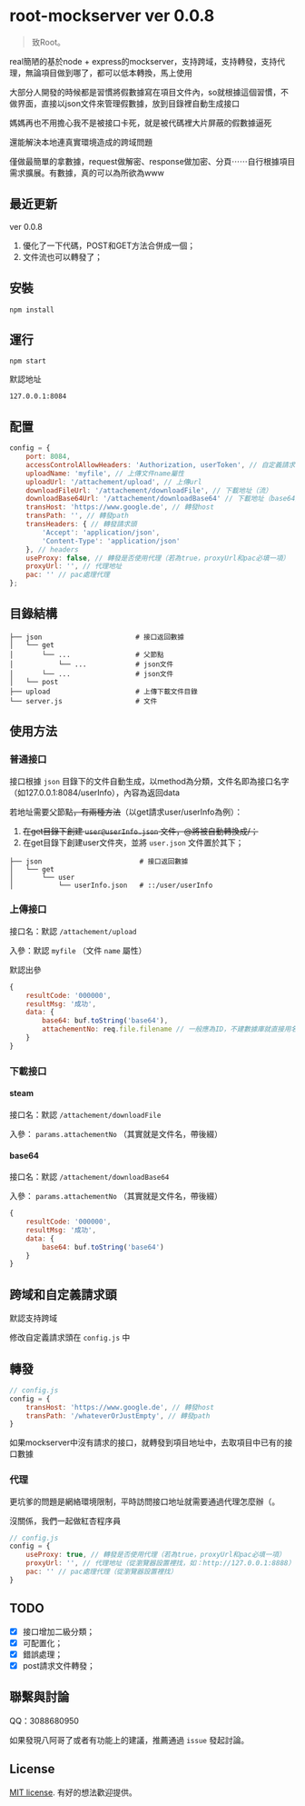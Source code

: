 # root-mockserver ver 0.0.8

> 致Root。

real簡陋的基於node + express的mockserver，支持跨域，支持轉發，支持代理，無論項目做到哪了，都可以低本轉換，馬上使用

大部分人開發的時候都是習慣將假數據寫在項目文件內，so就根據這個習慣，不做界面，直接以json文件來管理假數據，放到目錄裡自動生成接口

媽媽再也不用擔心我不是被接口卡死，就是被代碼裡大片屏蔽的假數據逼死

還能解決本地連真實環境造成的跨域問題

僅做最簡單的拿數據，request做解密、response做加密、分頁⋯⋯自行根據項目需求擴展。有數據，真的可以為所欲為www

## 最近更新

ver 0.0.8

1. 優化了一下代碼，POST和GET方法合併成一個；
2. 文件流也可以轉發了；

## 安裝

```
npm install
```

## 運行

```
npm start
```

默認地址

```
127.0.0.1:8084
```

## 配置

```js
config = {
    port: 8084,
    accessControlAllowHeaders: 'Authorization, userToken', // 自定義請求頭
    uploadName: 'myfile', // 上傳文件name屬性
    uploadUrl: '/attachement/upload', // 上傳url
    downloadFileUrl: '/attachement/downloadFile', // 下載地址（流）
    downloadBase64Url: '/attachement/downloadBase64' // 下載地址（base64）
    transHost: 'https://www.google.de', // 轉發host
    transPath: '', // 轉發path
    transHeaders: { // 轉發請求頭
        'Accept': 'application/json',
        'Content-Type': 'application/json'
    }, // headers
    useProxy: false, // 轉發是否使用代理（若為true，proxyUrl和pac必填一項）
    proxyUrl: '', // 代理地址
    pac: '' // pac處理代理
};
```

## 目錄結構

```
├── json                       # 接口返回數據
│   └── get
│       └── ...                # 父節點
│           └── ...			   # json文件
│       └── ...		  	       # json文件
│   └── post
├── upload                     # 上傳下載文件目錄
└── server.js                  # 文件
```

## 使用方法

### 普通接口

接口根據 `json` 目錄下的文件自動生成，以method為分類，文件名即為接口名字（如127.0.0.1:8084/userInfo），內容為返回data

若地址需要父節點~~，有兩種方法~~（以get請求user/userInfo為例）：

1. ~~在get目錄下創建 `user@userInfo.json` 文件，@將被自動轉換成/；~~
2. 在get目錄下創建user文件夾，並將 `user.json` 文件置於其下；

```
├── json                        # 接口返回數據
│   └── get
│       └── user
│           └── userInfo.json   # ::/user/userInfo
```

### 上傳接口

接口名：默認 `/attachement/upload`

入參：默認 `myfile` （文件 `name` 屬性）

默認出參

```js
{
    resultCode: '000000',
    resultMsg: '成功',
    data: {
        base64: buf.toString('base64'),
        attachementNo: req.file.filename // 一般應為ID，不建數據庫就直接用名字吧
    }
}
```

### 下載接口

#### steam

接口名：默認 `/attachement/downloadFile`

入參： `params.attachementNo` （其實就是文件名，帶後綴）

#### base64

接口名：默認 `/attachement/downloadBase64`

入參： `params.attachementNo` （其實就是文件名，帶後綴）

```js
{
    resultCode: '000000',
    resultMsg: '成功',
    data: {
        base64: buf.toString('base64')
    }
}
```

## 跨域和自定義請求頭

默認支持跨域

修改自定義請求頭在 `config.js` 中

## 轉發

```js
// config.js
config = {
    transHost: 'https://www.google.de', // 轉發host
    transPath: '/whateverOrJustEmpty', // 轉發path
}
```

如果mockserver中沒有請求的接口，就轉發到項目地址中，去取項目中已有的接口數據

### 代理

更坑爹的問題是網絡環境限制，平時訪問接口地址就需要通過代理怎麼辦（。

沒關係，我們一起做紅杏程序員

```js
// config.js
config = {
    useProxy: true, // 轉發是否使用代理（若為true，proxyUrl和pac必填一項）
    proxyUrl: '', // 代理地址（從瀏覽器設置裡找，如：http://127.0.0.1:8888）
    pac: '' // pac處理代理（從瀏覽器設置裡找）
}
```

## TODO

- [x] 接口增加二級分類；
- [x] 可配置化；
- [x] 錯誤處理；
- [x] post請求文件轉發；

## 聯繫與討論

QQ：3088680950

如果發現八阿哥了或者有功能上的建議，推薦通過 `issue` 發起討論。

## License

[MIT license](https://opensource.org/licenses/MIT). 有好的想法歡迎提供。